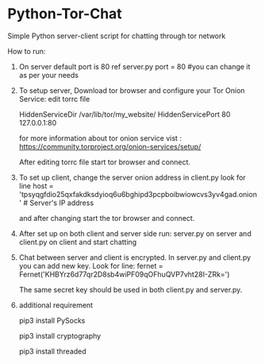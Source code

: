 # Python-Tor-Chat
Simple Python server-client script for chatting through tor network

How to run:

1) On server default port is 80 ref server.py
       port = 80 #you can change it as per your needs
2) To setup server, Download tor browser and configure your Tor Onion Service:
   edit torrc file

   HiddenServiceDir /var/lib/tor/my_website/
   HiddenServicePort 80 127.0.0.1:80

   for more information about tor onion service vist : https://community.torproject.org/onion-services/setup/

   After editing torrc file start tor browser and connect.

3) To set up client, change the server onion address in client.py
   look for line
   host = 'tpsyqgfdio25qxfakdksdyioq6u6bghipd3pcpboibwiowcvs3yv4gad.onion'  # Server's IP address

   and after changing start the tor browser and connect.

5) After set up on both client and server side run: server.py on server and client.py on client and start chatting
6) Chat between server and client is encrypted. In server.py and client.py you can add new key.
   Look for line:
   fernet = Fernet('KHBYrz6d77qr2D8sb4wiPF09qOFhuQVP7vht28I-ZRk=')

   The same secret key should be used in both client.py and server.py.
7) additional requirement

   pip3 install PySocks

   pip3 install cryptography

   pip3 install threaded
